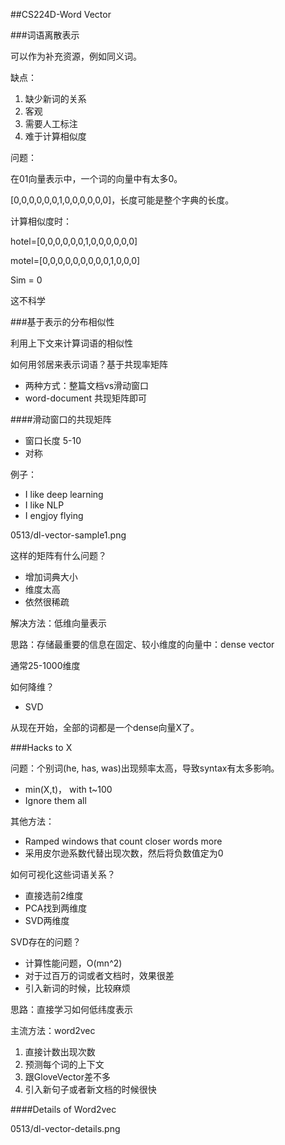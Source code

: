 ##CS224D-Word Vector

###词语离散表示

可以作为补充资源，例如同义词。

缺点：

1. 缺少新词的关系
2. 客观
3. 需要人工标注
4. 难于计算相似度

问题：

在01向量表示中，一个词的向量中有太多0。

[0,0,0,0,0,0,1,0,0,0,0,0,0]，长度可能是整个字典的长度。

计算相似度时：

hotel=[0,0,0,0,0,0,1,0,0,0,0,0,0]

motel=[0,0,0,0,0,0,0,0,0,1,0,0,0]

Sim = 0

这不科学

###基于表示的分布相似性

利用上下文来计算词语的相似性

如何用邻居来表示词语？基于共现率矩阵

* 两种方式：整篇文档vs滑动窗口
* word-document 共现矩阵即可

####滑动窗口的共现矩阵

* 窗口长度 5-10
* 对称

例子：

* I like deep learning
* I like NLP
* I engjoy flying

0513/dl-vector-sample1.png

这样的矩阵有什么问题？

* 增加词典大小
* 维度太高
* 依然很稀疏

解决方法：低维向量表示

思路：存储最重要的信息在固定、较小维度的向量中：dense vector

通常25-1000维度

如何降维？

* SVD

从现在开始，全部的词都是一个dense向量X了。

###Hacks to X

问题：个别词(he, has, was)出现频率太高，导致syntax有太多影响。

* min(X,t)， with t~100
* Ignore them all

其他方法：
* Ramped windows that count closer words more
* 采用皮尔逊系数代替出现次数，然后将负数值定为0

如何可视化这些词语关系？

* 直接选前2维度
* PCA找到两维度
* SVD两维度

SVD存在的问题？

* 计算性能问题，O(mn^2)
* 对于过百万的词或者文档时，效果很差
* 引入新词的时候，比较麻烦

思路：直接学习如何低纬度表示

主流方法：word2vec

1. 直接计数出现次数
2. 预测每个词的上下文
3. 跟GloveVector差不多
4. 引入新句子或者新文档的时候很快

####Details of Word2vec

0513/dl-vector-details.png






































































